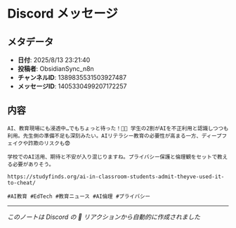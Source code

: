 # Discord メッセージ

## メタデータ
- **日付**: 2025/8/13 23:21:40
- **投稿者**: ObsidianSync_n8n
- **チャンネルID**: 1389835531503927487
- **メッセージID**: 1405330499207172257

## 内容

```
AI、教育現場にも浸透中…でもちょっと待った！🏫🤖 学生の2割がAIを不正利用と認識しつつも利用。先生側の準備不足も深刻みたい。AIリテラシー教育の必要性が高まる一方、ディープフェイクや詐欺のリスクも😨

学校でのAI活用、期待と不安が入り混じりますね。プライバシー保護と倫理観をセットで教える必要がありそう。

https://studyfinds.org/ai-in-classroom-students-admit-theyve-used-it-to-cheat/

#AI教育 #EdTech #教育ニュース #AI倫理 #プライバシー
```

---
*このノートは Discord の 📝 リアクションから自動的に作成されました*
